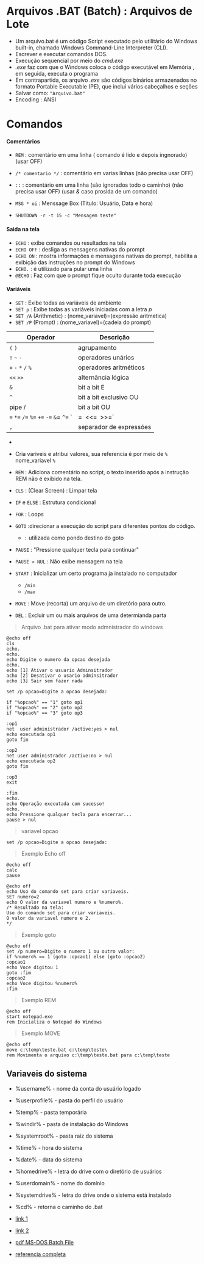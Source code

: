 # Arquivos .BAT (Batch) : Arquivos de Lote
- Um arquivo.bat é um código Script executado pelo utilitário do Windows built-in, chamado Windows Command-Line Interpreter (CLI).
- Escrever e executar comandos DOS.
- Execução sequencial por meio do *cmd.exe*
- *.exe* faz com que o Windows coloca o código executável em Memória , em seguida, executa o programa
- Em contrapartida, os arquivo *.exe* são códigos binários armazenados no formato Portable Executable (PE), que inclui vários cabeçalhos e seções
- Salvar como: `"Arquivo.bat"`
- Encoding : ANSI

# Comandos

#### Comentários
- `REM` : comentário em uma linha ( comando é lido e depois ingnorado) (usar OFF)
- `/* comentario */` : comentário em varias linhas (não precisa usar OFF)
- `::` : comentário em uma linha (são ignorados todo o caminho) (não precisa usar OFF) (usar *&* caso prosida de um comando)

- `MSG * oi` : Menssage Box (Titulo: Usuário, Data e hora)
- `SHUTDOWN -r -t 15 -c "Mensagem teste"`

#### Saida na tela
- `ECHO` :  exibe comandos ou resultados na tela
- `ECHO OFF` : desliga as mensagens nativas do prompt
- `ECHO ON` : mostra informações e mensagens nativas do prompt, habilita a exibição das instruções no prompt do Windows
- `ECHO.` : é utilizado para pular uma linha
- `@ECHO` : Faz com que o prompt fique oculto durante toda execução

#### Variáveis
- `SET`  : Exibe todas as variáveis de ambiente
- `SET p` : Exibe todas as variáveis iniciadas com a letra _p_
- `SET /A` (Arithmetic) : (nome_variavel)=(expressão aritmetica)
- `SET /P` (Prompt)     : (nome_variavel)=(cadeia do prompt)


| Operador              | Descrição                |
|---                    |---                       |
|   `(` `)`             | agrupamento              |
|    `!` `~` `-`        | operadores unários       |
|   `+` `-` `*` `/` `%` | operadores aritméticos   |
|    `<<` `>>`          | alternância lógica       |
|    `&`                | bit a bit E              |
|    `^`                | bit a bit exclusivo OU   |
|     pipe /             | bit a bit OU            |
| `=`  `*=` `/=` `%=` `+=` `-=`  `&`= `^=` `|=` `<<=` `>>=`   | atribuição |
|  `,`                  | separador de expressões   |

- 
- Cria variveis e atribui valores, sua referencia é por meio de `%` nome_variavel `%` 
- `REM` : Adiciona comentário no script, o texto inserido após a instrução REM não é exibido na tela.
- `CLS` : (Clear Screen) : Limpar tela

- `IF` e `ELSE` : Estrutura condicional
- `FOR` : Loops
- `GOTO`  :direcionar a execução do script para diferentes pontos do código.
  - `:` utilizada como pondo destino do goto

- `PAUSE` : "Pressione qualquer tecla para continuar"
- `PAUSE > NUL` : Não exibe  mensagem na tela

- `START` : Inicializar um certo programa ja instalado no computador
  - `/min`
  - `/max`
- `MOVE` : Move (recorta) um arquivo de um diretório para outro.
- `DEL`  : Excluir um ou mais arquivos de uma determianda parta

> Arquivo .bat para ativar modo admnistrador do windows
~~~
@echo off
cls
echo.
echo.
echo Digite o numero da opcao desejada
echo.
echo [1] Ativar o usuario Adminsitrador
acho [2] Desativar o usario adminsitrador
echo [3] Sair sem fazer nada

set /p opcao=Digite a opcao desejada:

if "%opcao%" == "1" goto op1
if "%opcao%" == "2" goto op2
if "%opcao%" == "3" goto op3

:op1 
net  user administrador /active:yes > nul
echo executada op1
goto fim

:op2
net user administrador /active:no > nul
echo executada op2
goto fim

:op3
exit

:fim
echo.
echo Operação executada com sucesso!
echo.
echo Pressione qualquer tecla para encerrar...
pause > nul

~~~


> variavel opcao   
~~~
set /p opcao=Digite a opcao desejada:
~~~

> Exemplo Echo off
~~~
@echo off
calc
pause
~~~ 


> 
~~~MSDOS
@echo off
echo Uso do comando set para criar variaveis.
SET numero=2
echo O valor da variavel numero e %numero%.
/* Resultado na tela:
Uso do comando set para criar variaveis.
O valor da variavel numero e 2.
*/
~~~

> Exemplo goto
~~~
@echo off
set /p numero=Digite o numero 1 ou outro valor:
if %numero% == 1 (goto :opcao1) else (goto :opcao2)
:opcao1
echo Voce digitou 1
goto :fim
:opcao2
echo Voce digitou %numero%
:fim
~~~

> Exemplo REM
~~~
@echo off
start notepad.exe
rem Inicializa o Notepad do Windows
~~~

> Exemplo MOVE
~~~
@echo off
move c:\temp\teste.bat c:\temp\teste\
rem Movimenta o arquivo c:\temp\teste.bat para c:\temp\teste
~~~ 

## Variaveis do sistema
- %username% - nome da conta do usuário logado
- %userprofile% - pasta do perfil do usuário
- %temp% - pasta temporária
- %windir% - pasta de instalação do Windows
- %systemroot% - pasta raiz do sistema
- %time% - hora do sistema
- %date% - data do sistema
- %homedrive% - letra do drive com o diretório de usuários
- %userdomain% - nome do domínio
- %systemdrive% - letra do drive onde o sistema está instalado
- %cd% - retorna o caminho do .bat

- [link 1](https://www.youtube.com/watch?v=srP7Y3OGjtU&t=98s)
- [link 2](http://hardware.rbtech.info/programando-arquivos-bat/)
- [pdf MS-DOS Batch File](https://pdf4pro.com/view/batch-file-programming-4d5959.html)
- [referencia completa](https://en.wikibooks.org/wiki/Windows_Batch_Scripting)
